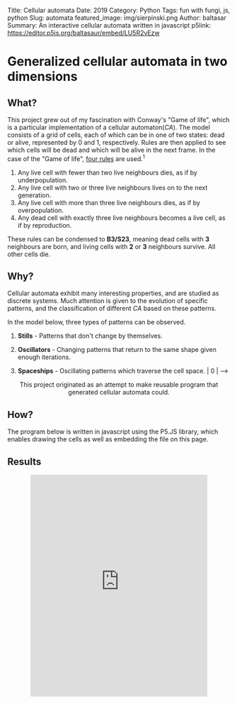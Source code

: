 Title: Cellular automata
Date: 2019
Category: Python
Tags: fun with fungi, js, python
Slug: automata
featured_image: img/sierpinski.png
Author: baltasar
Summary: An interactive cellular automata written in javascript 
p5link: https://editor.p5js.org/baltasaur/embed/LU5R2vEzw

# Generalized cellular automata in two dimensions

## What?

This project grew out of my fascination with Conway's "Game of life", which is a particular implementation of a cellular automaton(*CA*). The model consists of a grid of cells, each of which can be in one of two states: dead or alive, represented by 0 and 1, respectively. Rules are then applied to see which cells will be dead and which will be alive in the next frame. In the case of the "Game of life", [four rules](https://en.wikipedia.org/wiki/Conway%27s_Game_of_Life#Rules) are used.<sup>1</sup>  

1. Any live cell with fewer than two live neighbours dies, as if by underpopulation.
2. Any live cell with two or three live neighbours lives on to the next generation.
3. Any live cell with more than three live neighbours dies, as if by overpopulation.
4. Any dead cell with exactly three live neighbours becomes a live cell, as if by reproduction.

These rules can be condensed to **B3/S23**, meaning dead cells with **3** neighbours are born, and living cells with **2** or **3** neighbours survive. All other cells die.  


## Why?
Cellular automata exhibit many interesting properties, and are studied as discrete systems. Much attention is given to the evolution of specific patterns, and the classification of different *CA* based on these patterns.

In the model below, three types of patterns can be observed.

1. **Stills** - Patterns that don't change by themselves.

2. **Oscillators** - Changing patterns that return to the same shape given enough iterations.  

3. **Spaceships** - Oscillating patterns which traverse the cell space.
| 0 | -->

<p style="text-align:center">	
This project originated as an attempt to make reusable program that generated cellular automata could.
</p>

## How?
The program below is written in javascript using the P5.JS library, which enables drawing the cells as well as embedding the file on this page.

## Results
<p style="text-align:center">	
<iframe style="width:400px; height: 500px; overflow: hidden;"  scrolling="no" frameborder="0" src="https://editor.p5js.org/baltasaur/embed/LU5R2vEzw"></iframe> 
</p>

<!-- ## Sources
<sup>1</sup> [Conway's Game of Life](https://en.wikipedia.org/wiki/Conway%27s_Game_of_Life) -->
